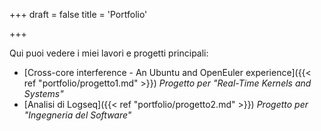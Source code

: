 +++
draft = false
title = 'Portfolio'

+++

Qui puoi vedere i miei lavori e progetti principali:

- [Cross-core interference - An Ubuntu and OpenEuler experience]({{< ref "portfolio/progetto1.md" >}}) *Progetto per "Real-Time Kernels and Systems"*
- [Analisi di Logseq]({{< ref "portfolio/progetto2.md" >}}) *Progetto per "Ingegneria del Software"*

